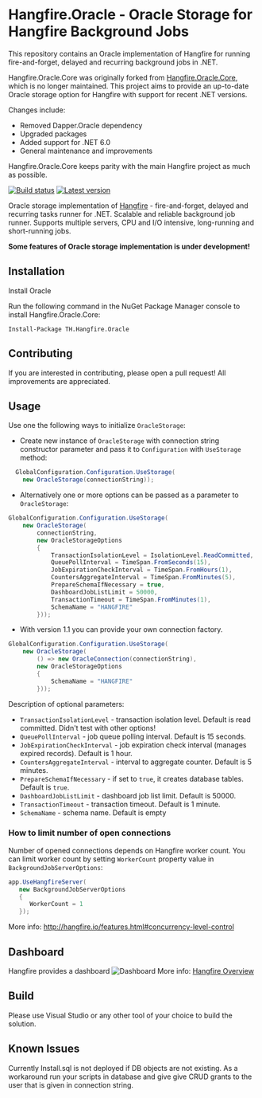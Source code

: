 # Hangfire.Oracle - Oracle Storage for Hangfire Background Jobs
This repository contains an Oracle implementation of Hangfire for running fire-and-forget, delayed and recurring background jobs in .NET.

Hangfire.Oracle.Core was originally forked from [Hangfire.Oracle.Core](https://github.com/akoylu/Hangfire.Oracle.Core), which is no longer maintained. This project aims to provide an up-to-date Oracle storage option for Hangfire with support for recent .NET versions.

Changes include:
- Removed Dapper.Oracle dependency
- Upgraded packages
- Added support for .NET 6.0
- General maintenance and improvements

Hangfire.Oracle.Core keeps parity with the main Hangfire project as much as possible.

[![Build status](https://ci.appveyor.com/api/projects/status/fuhr415en9uu89h7?svg=true)](https://ci.appveyor.com/project/AhmetKoylu/hangfire-oracle-core)
[![Latest version](https://img.shields.io/nuget/v/Th.Hangfire.Oracle.svg)](https://www.nuget.org/packages/TH.Hangfire.Oracle/1.8.4)

Oracle storage implementation of [Hangfire](http://hangfire.io/) - fire-and-forget, delayed and recurring tasks runner for .NET. Scalable and reliable background job runner. Supports multiple servers, CPU and I/O intensive, long-running and short-running jobs.

**Some features of Oracle storage implementation is under development!**

## Installation
Install Oracle

Run the following command in the NuGet Package Manager console to install Hangfire.Oracle.Core:

```
Install-Package TH.Hangfire.Oracle
```

## Contributing
If you are interested in contributing, please open a pull request! All improvements are appreciated.

## Usage

Use one the following ways to initialize `OracleStorage`: 
- Create new instance of `OracleStorage` with connection string constructor parameter and pass it to `Configuration` with `UseStorage` method:
```csharp
  GlobalConfiguration.Configuration.UseStorage(
    new OracleStorage(connectionString));
```
- Alternatively one or more options can be passed as a parameter to `OracleStorage`:
```csharp
GlobalConfiguration.Configuration.UseStorage(
    new OracleStorage(
        connectionString, 
        new OracleStorageOptions
        {
            TransactionIsolationLevel = IsolationLevel.ReadCommitted,
            QueuePollInterval = TimeSpan.FromSeconds(15),
            JobExpirationCheckInterval = TimeSpan.FromHours(1),
            CountersAggregateInterval = TimeSpan.FromMinutes(5),
            PrepareSchemaIfNecessary = true,
            DashboardJobListLimit = 50000,
            TransactionTimeout = TimeSpan.FromMinutes(1),
            SchemaName = "HANGFIRE"
        }));
```
- With version 1.1 you can provide your own connection factory.
```csharp
GlobalConfiguration.Configuration.UseStorage(
    new OracleStorage(
        () => new OracleConnection(connectionString), 
        new OracleStorageOptions
        {
            SchemaName = "HANGFIRE"
        }));
```
Description of optional parameters:
- `TransactionIsolationLevel` - transaction isolation level. Default is read committed. Didn't test with other options!
- `QueuePollInterval` - job queue polling interval. Default is 15 seconds.
- `JobExpirationCheckInterval` - job expiration check interval (manages expired records). Default is 1 hour.
- `CountersAggregateInterval` - interval to aggregate counter. Default is 5 minutes.
- `PrepareSchemaIfNecessary` - if set to `true`, it creates database tables. Default is `true`.
- `DashboardJobListLimit` - dashboard job list limit. Default is 50000.
- `TransactionTimeout` - transaction timeout. Default is 1 minute.
- `SchemaName` - schema name. Default is empty

### How to limit number of open connections

Number of opened connections depends on Hangfire worker count. You can limit worker count by setting `WorkerCount` property value in `BackgroundJobServerOptions`:
```csharp
app.UseHangfireServer(
   new BackgroundJobServerOptions
   {
      WorkerCount = 1
   });
```
More info: http://hangfire.io/features.html#concurrency-level-control

## Dashboard
Hangfire provides a dashboard
![Dashboard](https://camo.githubusercontent.com/f263ab4060a09e4375cc4197fb5bfe2afcacfc20/687474703a2f2f68616e67666972652e696f2f696d672f75692f64617368626f6172642d736d2e706e67)
More info: [Hangfire Overview](http://hangfire.io/overview.html#integrated-monitoring-ui)

## Build
Please use Visual Studio or any other tool of your choice to build the solution.

## Known Issues
Currently Install.sql is not deployed if DB objects are not existing. As a workaround run your scripts in database and give give CRUD grants to the user that is given in connection string.
